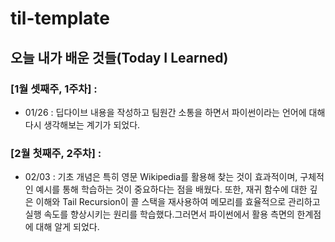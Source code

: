 # til-template

## 오늘 내가 배운 것들(Today I Learned)

### [1월 셋째주, 1주차] : 
- 01/26 : 딥다이브 내용을 작성하고 팀원간 소통을 하면서 파이썬이라는 언어에 대해 다시 생각해보는 계기가 되었다.

### [2월 첫째주, 2주차] : 
- 02/03 : 기초 개념은 특히 영문 Wikipedia를 활용해 찾는 것이 효과적이며, 구체적인 예시를 통해 학습하는 것이 중요하다는 점을 배웠다. 또한, 재귀 함수에 대한 깊은 이해와 Tail Recursion이 콜 스택을 재사용하여 메모리를 효율적으로 관리하고 실행 속도를 향상시키는 원리를 학습했다.그러면서 파이썬에서 활용 측면의 한계점에 대해 알게 되었다.
